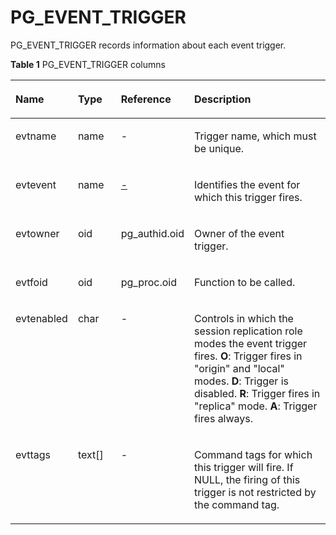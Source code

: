# PG\_EVENT\_TRIGGER<a name="EN-US_TOPIC_0285409907"></a>

PG\_EVENT\_TRIGGER records information about each event trigger.

**Table 1** PG\_EVENT\_TRIGGER columns

<a name="en-us_topic_028572_en-us_topic_0237122287_en-us_topic_00593136777741_tf7bd494431674480b3c55c70578ffddd"></a>
<table><thead align="left"><tr id="en-us_topic_0283136572_en-us_topic_0237122287_en-us_topic_0774059771_r966712bcccb04444a50bdf4c51a2bf12"><th class="cellrowborder" valign="top" width="18.98%" id="mcps1.2.5.1.1"><p id="en-us_topic_0283136572_en-us_topic_0237122287_en-us_topic_0059774771_ae1ff6842b5c94ff085bdf74327200f39"><a name="en-us_topic_0283136572_en-us_topic_0237122287_en-us_topic_0057779741_ae1ff6842b5c94ff085bdf74327200f39"></a><a name="en-us_topic_0283136572_en-us_topic_0237122287_en-us_topic_0077597741_ae1ff6842b5c94ff085bdf74327200f39"></a>Name</p>
</th>
<th class="cellrowborder" valign="top" width="14.08%" id="mcps1.2.5.1.2"><p id="en-us_topic_0283136572_en-us_topic_0237122287_en-us_topic_0057749771_a1d7e77d9c656490e82c5ddab6fa75002"><a name="en-us_topic_0283136572_en-us_topic_0237122287_en-us_topic_0057779741_a1d7e77d9c656490e82c5ddab6fa75002"></a><a name="en-us_topic_0283136572_en-us_topic_0237122287_en-us_topic_0059774771_a1d7e77d9c656490e82c5ddab6fa75002"></a>Type</p>
</th>
<th class="cellrowborder" valign="top" width="19.439999999999998%" id="mcps1.2.5.1.3"><p id="en-us_topic_0283136572_en-us_topic_0237122287_en-us_topic_0059777741_af7ec3e21f6644bc08807b968f3bf8acd"><a name="en-us_topic_0283136572_en-us_topic_0237122287_en-us_topic_0059777741_af7ec3e21f6644bc08807b968f3bf8acd"></a><a name="en-us_topic_0283136572_en-us_topic_0237122287_en-us_topic_0059777741_af7ec3e21f6644bc08807b968f3bf8acd"></a>Reference</p>
</th>
<th class="cellrowborder" valign="top" width="47.5%" id="mcps1.2.5.1.4"><p id="en-us_topic_0283136572_en-us_topic_0237122287_en-us_topic_0059777741_a0e9e7921790d4f6d9c28962d1cf6c313"><a name="en-us_topic_0283136572_en-us_topic_0237122287_en-us_topic_0059777741_a0e9e7921790d4f6d9c2d1c8962f6c313"></a><a name="en-us_topic_0283136572_en-us_topic_0237122287_en-us_topic_0059777741_a0e9e7921790d4f6d962d1c289cf6c313"></a>Description</p>
</th>
</tr>
</thead>
<tbody><tr id="en-us_topic_0283136572_en-us_topic_0237122287_en-us_topic_0059777741_r6637989faa3d465e9b2be0b701deaeeb"><td class="cellrowborder" valign="top" width="18.98%" headers="mcps1.2.5.1.1 "><p id="en-us_topic_0283136572_en-us_topic_0237122287_en-us_topic_0059777741_aa393c661775a4c6eb103e20529f51b0f"><a name="en-us_topic_0283136572_en-us_topic_0237122287_en-us_topic_0059777741_aa393c661775a4c6eb103e20529f51b0f"></a><a name="en-us_topic_0283136572_en-us_topic_0237122287_en-us_topic_0059777741_aa393c661775a4c6eb103e20529f51b0f"></a>evtname</p>
</td>
<td class="cellrowborder" valign="top" width="14.08%" headers="mcps1.2.5.1.2 "><p id="en-us_topic_0283136572_en-us_topic_0237122287_en-us_topic_0059777741_a428ce56b630c4e1eacd35836aefa5d2c"><a name="en-us_topic_0283136572_en-us_topic_0237122287_en-us_topic_0059777741_a428ce56b630c4e1eacd35836aefa5d2c"></a><a name="en-us_topic_0283136572_en-us_topic_0237122287_en-us_topic_0059777741_a428ce56b630c4e1eacd35836aefa5d2c"></a>name</p>
</td>
<td class="cellrowborder" valign="top" width="19.439999999999998%" headers="mcps1.2.5.1.3 "><p id="en-us_topic_0283136572_en-us_topic_0237122287_en-us_topic_0059777741_ad1d1c83a751d44129fa210deade636a5"><a name="en-us_topic_0283136572_en-us_topic_0237122287_en-us_topic_0059777741_ad1d1c83a751d44129fa210deade636a5"></a><a name="en-us_topic_0283136572_en-us_topic_0237122287_en-us_topic_0059777741_ad1d1c83a751d44129fa210deade636a5"></a>-</p>
</td>
<td class="cellrowborder" valign="top" width="47.5%" headers="mcps1.2.5.1.4 "><p id="en-us_topic_0283136572_en-us_topic_0237122287_en-us_topic_0059777741_a0b279efa3bac4bd4aa6cd94e0a298895"><a name="en-us_topic_0283136572_en-us_topic_0237122287_en-us_topic_0059777741_a0b279efa3bac4bd4aa6cd94e0a298895"></a><a name="en-us_topic_0283136572_en-us_topic_0237122287_en-us_topic_0059777741_a0b279efa3bac4bd4aa6cd94e0a298895"></a>Trigger name, which must be unique.</p>
</td>
</tr>
<tr id="en-us_topic_0283136572_en-us_topic_0237122287_en-us_topic_0059777741_r4a3444882685423dae8e4933daf47bba"><td class="cellrowborder" valign="top" width="18.98%" headers="mcps1.2.5.1.1 "><p id="en-us_topic_0283136572_en-us_topic_0237122287_en-us_topic_0059777741_a938c512114ef4f9d8f7d7aeddaec44ce"><a name="en-us_topic_0283136572_en-us_topic_0237122287_en-us_topic_0059777741_a938c512114ef4f9d8f7d7aeddaec44ce"></a><a name="en-us_topic_0283136572_en-us_topic_0237122287_en-us_topic_0059777741_a938c512114ef4f9d8f7d7aeddaec44ce"></a>evtevent</p>
</td>
<td class="cellrowborder" valign="top" width="14.08%" headers="mcps1.2.5.1.2 "><p id="en-us_topic_0283136572_en-us_topic_0237122287_en-us_topic_0059777741_a6c8d74c04a9643e492cb78d1d140cc94"><a name="en-us_topic_0283136572_en-us_topic_0237122287_en-us_topic_0059777741_a6c8d74c04a9643e492cb78d1d140cc94"></a><a name="en-us_topic_0283136572_en-us_topic_0237122287_en-us_topic_0059777741_a6c8d74c04a9643e492cb78d1d140cc94"></a>name</p>
</td>
<td class="cellrowborder" valign="top" width="19.439999999999998%" headers="mcps1.2.5.1.3 "><p id="en-us_topic_0283136572_en-us_topic_0237122287_en-us_topic_0059777741_ab2ac6938c47b4c1eb07b2e59594d079b"><a name="en-us_topic_0283136572_en-us_topic_0237122287_en-us_topic_0059777741_ab2ac6938c47b4c1eb07b2e59594d079b"></a><a name="en-us_topic_0283136572_en-us_topic_0237122287_en-us_topic_0059777741_ab2ac6938c47b4c1eb07b2e59594d079b"></a><a href="pg_type.md">-</p>
</td>
<td class="cellrowborder" valign="top" width="47.5%" headers="mcps1.2.5.1.4 "><p id="en-us_topic_0283136572_en-us_topic_0237122287_en-us_topic_0059777741_a726e6b243f5f471f9f6770674f07f61d"><a name="en-us_topic_0283136572_en-us_topic_0237122287_en-us_topic_0059777741_a726e6b243f5f471f9f6770674f07f61d"></a><a name="en-us_topic_0283136572_en-us_topic_0237122287_en-us_topic_0059777741_a726e6b243f5f471f9f6770674f07f61d"></a>Identifies the event for which this trigger fires.</p>
</td>
</tr>
<tr id="en-us_topic_0283136572_en-us_topic_0237122287_en-us_topic_0059777741_r633c56cf5bef4fbfa9da8d2d36383917"><td class="cellrowborder" valign="top" width="18.98%" headers="mcps1.2.5.1.1 "><p id="en-us_topic_0283136572_en-us_topic_0237122287_en-us_topic_0059777741_af8090cfa66d74a59a5ee36d4a09309da"><a name="en-us_topic_0283136572_en-us_topic_0237122287_en-us_topic_0059777741_af8090cfa66d74a59a5ee36d4a09309da"></a><a name="en-us_topic_0283136572_en-us_topic_0237122287_en-us_topic_0059777741_af8090cfa66d74a59a5ee36d4a09309da"></a>evtowner</p>
</td>
<td class="cellrowborder" valign="top" width="14.08%" headers="mcps1.2.5.1.2 "><p id="en-us_topic_0283136572_en-us_topic_0237122287_en-us_topic_0059777741_a2522c6dcc7ed4673a2c307e37b6b216e"><a name="en-us_topic_0283136572_en-us_topic_0237122287_en-us_topic_0059777741_a2522c6dcc7ed4673a2c307e37b6b216e"></a><a name="en-us_topic_0283136572_en-us_topic_0237122287_en-us_topic_0059777741_a2522c6dcc7ed4673a2c307e37b6b216e"></a>oid</p>
</td>
<td class="cellrowborder" valign="top" width="19.439999999999998%" headers="mcps1.2.5.1.3 "><p id="en-us_topic_0283136572_en-us_topic_0237122287_en-us_topic_0059777741_a74aaac83803b4e2e84d8c729a3b61a47"><a name="en-us_topic_0283136572_en-us_topic_0237122287_en-us_topic_0059777741_a74aaac83803b4e2e84d8c729a3b61a47"></a><a name="en-us_topic_0283136572_en-us_topic_0237122287_en-us_topic_0059777741_a74aaac83803b4e2e84d8c729a3b61a47">pg_authid</a>.oid</p>
</td>
<td class="cellrowborder" valign="top" width="47.5%" headers="mcps1.2.5.1.4 "><p id="en-us_topic_0283136572_en-us_topic_0237122287_en-us_topic_0059777741_ae8348969a6d7411b96387c871f52edc9"><a name="en-us_topic_0283136572_en-us_topic_0237122287_en-us_topic_0059777741_ae8348969a6d7411b96387c871f52edc9"></a><a name="en-us_topic_0283136572_en-us_topic_0237122287_en-us_topic_0059777741_ae8348969a6d7411b96387c871f52edc9"></a>Owner of the event trigger.</p>
</td>
</tr>
<tr id="en-us_topic_0283136572_en-us_topic_0237122287_en-us_topic_0059777741_re8b98516af1f426fb533700eff8681f8"><td class="cellrowborder" valign="top" width="18.98%" headers="mcps1.2.5.1.1 "><p id="en-us_topic_0283136572_en-us_topic_0237122287_en-us_topic_0059777741_a9433794d917046c0a2cb51723be9423f"><a name="en-us_topic_0283136572_en-us_topic_0237122287_en-us_topic_0059777741_a9433794d917046c0a2cb51723be9423f"></a><a name="en-us_topic_0283136572_en-us_topic_0237122287_en-us_topic_0059777741_a9433794d917046c0a2cb51723be9423f"></a>evtfoid</p>
</td>
<td class="cellrowborder" valign="top" width="14.08%" headers="mcps1.2.5.1.2 "><p id="en-us_topic_0283136572_en-us_topic_0237122287_en-us_topic_0059777741_a35ca5f0e10124d1abf3933daeefac758"><a name="en-us_topic_0283136572_en-us_topic_0237122287_en-us_topic_0059777741_a35ca5f0e10124d1abf3933daeefac758"></a><a name="en-us_topic_0283136572_en-us_topic_0237122287_en-us_topic_0059777741_a35ca5f0e10124d1abf3933daeefac758"></a>oid</p>
</td>
<td class="cellrowborder" valign="top" width="19.439999999999998%" headers="mcps1.2.5.1.3 "><p id="en-us_topic_0283136572_en-us_topic_0237122287_en-us_topic_0059777741_ab77824de9c29486295a47bfdc3c65e10"><a name="en-us_topic_0283136572_en-us_topic_0237122287_en-us_topic_0059777741_ab77824de9c29486295a47bfdc3c65e10"></a><a name="en-us_topic_0283136572_en-us_topic_0237122287_en-us_topic_0059777741_ab77824de9c29486295a47bfdc3c65e10">pg_proc</a>.oid</p>
</td>
<td class="cellrowborder" valign="top" width="47.5%" headers="mcps1.2.5.1.4 "><p id="en-us_topic_0283136572_en-us_topic_0237122287_en-us_topic_0059777741_ad69b6753bfc448548fbeabe3baa7e016"><a name="en-us_topic_0283136572_en-us_topic_0237122287_en-us_topic_0059777741_ad69b6753bfc448548fbeabe3baa7e016"></a><a name="en-us_topic_0283136572_en-us_topic_0237122287_en-us_topic_0059777741_ad69b6753bfc448548fbeabe3baa7e016"></a>Function to be called.</p>
</td>
</tr>
</tr>
<tr id="en-us_topic_0283136572_en-us_topic_0237122287_en-us_topic_0059777741_re8b98516af1f426fb533700eff8681f8"><td class="cellrowborder" valign="top" width="18.98%" headers="mcps1.2.5.1.1 "><p id="en-us_topic_0283136572_en-us_topic_0237122287_en-us_topic_0059777741_a9433794d917046c0a2cb51723be9423f"><a name="en-us_topic_0283136572_en-us_topic_0237122287_en-us_topic_0059777741_a9433794d917046c0a2cb51723be9423f"></a><a name="en-us_topic_0283136572_en-us_topic_0237122287_en-us_topic_0059777741_a9433794d917046c0a2cb51723be9423f"></a>evtenabled</p>
</td>
<td class="cellrowborder" valign="top" width="14.08%" headers="mcps1.2.5.1.2 "><p id="en-us_topic_0283136572_en-us_topic_0237122287_en-us_topic_0059777741_a35ca5f0e10124d1abf3933daeefac758"><a name="en-us_topic_0283136572_en-us_topic_0237122287_en-us_topic_0059777741_a35ca5f0e10124d1abf3933daeefac758"></a><a name="en-us_topic_0283136572_en-us_topic_0237122287_en-us_topic_0059777741_a35ca5f0e10124d1abf3933daeefac758"></a>char</p>
</td>
<td class="cellrowborder" valign="top" width="19.439999999999998%" headers="mcps1.2.5.1.3 "><p id="en-us_topic_0283136572_en-us_topic_0237122287_en-us_topic_0059777741_ab77824de9c29486295a47bfdc3c65e10"><a name="en-us_topic_0283136572_en-us_topic_0237122287_en-us_topic_0059777741_ab77824de9c29486295a47bfdc3c65e10"></a><a name="en-us_topic_0283136572_en-us_topic_0237122287_en-us_topic_0059777741_ab77824de9c29486295a47bfdc3c65e10"></a>-</p>
</td>
<td class="cellrowborder" valign="top" width="47.5%" headers="mcps1.2.5.1.4 "><p id="en-us_topic_0283136572_en-us_topic_0237122287_en-us_topic_0059777741_ad69b6753bfc448548fbeabe3baa7e016"><a name="en-us_topic_0283136572_en-us_topic_0237122287_en-us_topic_0059777741_ad69b6753bfc448548fbeabe3baa7e016"></a><a name="en-us_topic_0283136572_en-us_topic_0237122287_en-us_topic_0059777741_ad69b6753bfc448548fbeabe3baa7e016"></a>Controls in which the session replication role modes the event trigger fires. <strong>O</strong>: Trigger fires in "origin" and "local" modes. <strong>D</strong>: Trigger is disabled. <strong>R</strong>: Trigger fires in "replica" mode. <strong>A</strong>: Trigger fires always.</p>
</td>
</tr>
</tr>
<tr id="en-us_topic_0283136572_en-us_topic_0237122287_en-us_topic_0059777741_re8b98516af1f426fb533700eff8681f8"><td class="cellrowborder" valign="top" width="18.98%" headers="mcps1.2.5.1.1 "><p id="en-us_topic_0283136572_en-us_topic_0237122287_en-us_topic_0059777741_a9433794d917046c0a2cb51723be9423f"><a name="en-us_topic_0283136572_en-us_topic_0237122287_en-us_topic_0059777741_a9433794d917046c0a2cb51723be9423f"></a><a name="en-us_topic_0283136572_en-us_topic_0237122287_en-us_topic_0059777741_a9433794d917046c0a2cb51723be9423f"></a>evttags</p>
</td>
<td class="cellrowborder" valign="top" width="14.08%" headers="mcps1.2.5.1.2 "><p id="en-us_topic_0283136572_en-us_topic_0237122287_en-us_topic_0059777741_a35ca5f0e10124d1abf3933daeefac758"><a name="en-us_topic_0283136572_en-us_topic_0237122287_en-us_topic_0059777741_a35ca5f0e10124d1abf3933daeefac758"></a><a name="en-us_topic_0283136572_en-us_topic_0237122287_en-us_topic_0059777741_a35ca5f0e10124d1abf3933daeefac758"></a>text[]</p>
</td>
<td class="cellrowborder" valign="top" width="19.439999999999998%" headers="mcps1.2.5.1.3 "><p id="en-us_topic_0283136572_en-us_topic_0237122287_en-us_topic_0059777741_ab77824de9c29486295a47bfdc3c65e10"><a name="en-us_topic_0283136572_en-us_topic_0237122287_en-us_topic_0059777741_ab77824de9c29486295a47bfdc3c65e10"></a><a name="en-us_topic_0283136572_en-us_topic_0237122287_en-us_topic_0059777741_ab77824de9c29486295a47bfdc3c65e10"></a>-</p>
</td>
<td class="cellrowborder" valign="top" width="47.5%" headers="mcps1.2.5.1.4 "><p id="en-us_topic_0283136572_en-us_topic_0237122287_en-us_topic_0059777741_ad69b6753bfc448548fbeabe3baa7e016"><a name="en-us_topic_0283136572_en-us_topic_0237122287_en-us_topic_0059777741_ad69b6753bfc448548fbeabe3baa7e016"></a><a name="en-us_topic_0283136572_en-us_topic_0237122287_en-us_topic_0059777741_ad69b6753bfc448548fbeabe3baa7e016"></a>Command tags for which this trigger will fire. If NULL, the firing of this trigger is not restricted by the command tag.</p>
</td>
</tr>
</tbody>
</table>
